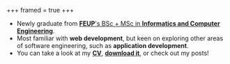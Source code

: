 +++
framed = true
+++

* Newly graduate from [**FEUP**'s BSc + MSc in **Informatics and Computer Engineering**](https://sigarra.up.pt/feup/pt/cur_geral.cur_view?pv_curso_id=742).
* Most familiar with **web development**, but keen on exploring other areas of software engineering, such as **application development**.
* You can take a look at my **[CV](/cv)**, **[download it](/cv.md)**, or check out my posts!